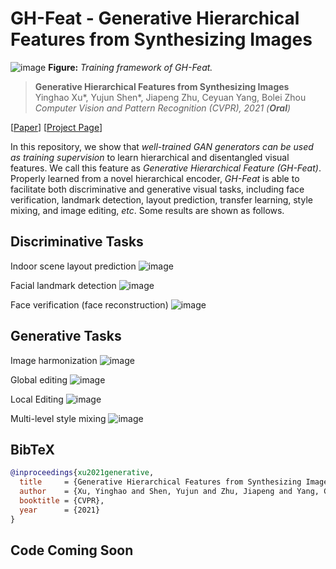 # GH-Feat - Generative Hierarchical Features from Synthesizing Images

![image](./docs/assets/framework.jpg)
**Figure:** *Training framework of GH-Feat.*

> **Generative Hierarchical Features from Synthesizing Images** <br>
> Yinghao Xu*, Yujun Shen*, Jiapeng Zhu, Ceyuan Yang, Bolei Zhou <br>
> *Computer Vision and Pattern Recognition (CVPR), 2021 (**Oral**)*

[[Paper](https://arxiv.org/pdf/2007.10379.pdf)]
[[Project Page](https://genforce.github.io/ghfeat/)]

In this repository, we show that *well-trained GAN generators can be used as training supervision* to learn hierarchical and disentangled visual features. We call this feature as *Generative Hierarchical Feature (GH-Feat)*. Properly learned from a novel hierarchical encoder, *GH-Feat* is able to facilitate both discriminative and generative visual tasks, including face verification,  landmark detection,  layout prediction, transfer learning, style mixing, and image editing, *etc*. Some results are shown as follows.

## Discriminative Tasks

Indoor scene layout prediction
![image](./docs/assets/layout.jpg)

Facial landmark detection
![image](./docs/assets/landmark.jpg)

Face verification (face reconstruction)
![image](./docs/assets/face_verification.jpg)

## Generative Tasks

Image harmonization
![image](./docs/assets/harmonization.jpg)

Global editing
![image](./docs/assets/global_editing.jpg)

Local Editing
![image](./docs/assets/local_editing.jpg)

Multi-level style mixing
![image](./docs/assets/style_mixing.jpg)

## BibTeX

```bibtex
@inproceedings{xu2021generative,
  title     = {Generative Hierarchical Features from Synthesizing Images},
  author    = {Xu, Yinghao and Shen, Yujun and Zhu, Jiapeng and Yang, Ceyuan and Zhou, Bolei},
  booktitle = {CVPR},
  year      = {2021}
}
```

## Code Coming Soon
